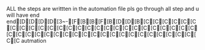 ALL the steps are writtten in the automation file 
pls go through all step and u will have end end[D[D[D[D[3~-[F[B[B[F[B[D[D[B[C[C[C[C[C[C[C[C[C[C[C[C[C[C[C[C[C[C[C[C[C[C[C[C[C[C[C[C[C[C[C[C[C[C[C[C[C[C[C[C[C[C[C[C[C[C[C[C autmation
